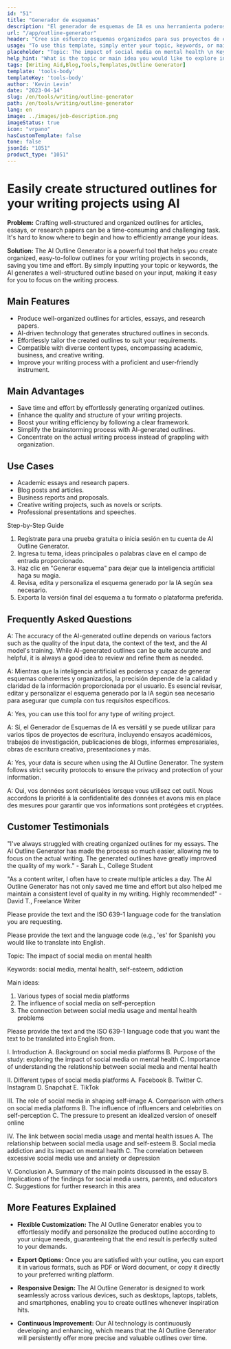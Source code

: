```yaml
---
id: "51"
title: "Generador de esquemas"
description: "El generador de esquemas de IA es una herramienta poderosa que genera esquemas bien estructurados para artículos, ensayos y trabajos de investigación utilizando inteligencia artificial. Al ingresar su tema o palabras clave, esta herramienta puede ahorrar tiempo y esfuerzo al crear un esquema organizado y fácil de seguir para sus proyectos de escritura."
url: "/app/outline-generator"
header: "Cree sin esfuerzo esquemas organizados para sus proyectos de escritura utilizando IA."
usage: "To use this template, simply enter your topic, keywords, or main ideas. The Outline Generator will then provide an organized outline based on your input, making it easy for you to structure your writing."
placeholder: "Topic: The impact of social media on mental health \n Keywords: social media, mental health, self-esteem, addiction \n Main ideas: \n1. Different types of social media platforms\n2. The role of social media in shaping self-image\n3. The link between social media usage and mental health issues"
help_hint: "What is the topic or main idea you would like to explore in your writing? Enter your topic, main ideas, or keywords, and the AI Outline Generator will provide a well-structured outline for your project."
tags: [Writing Aid,Blog,Tools,Templates,Outline Generator]
template: 'tools-body'
templateKey: 'tools-body'
author: 'Kevin Levin'
date: "2023-04-14"
slug: /en/tools/writing/outline-generator
path: /en/tools/writing/outline-generator
lang: en
image: ../images/job-description.png
imageStatus: true
icon: "vrpano"
hasCustomTemplate: false
tone: false
jsonId: "1051"
product_type: "1051"
---
```

# Easily create structured outlines for your writing projects using AI

**Problem:** Crafting well-structured and organized outlines for articles, essays, or research papers can be a time-consuming and challenging task. It's hard to know where to begin and how to efficiently arrange your ideas.

**Solution:** The AI Outline Generator is a powerful tool that helps you create organized, easy-to-follow outlines for your writing projects in seconds, saving you time and effort. By simply inputting your topic or keywords, the AI generates a well-structured outline based on your input, making it easy for you to focus on the writing process.

## Main Features

- Produce well-organized outlines for articles, essays, and research papers.
- AI-driven technology that generates structured outlines in seconds.
- Effortlessly tailor the created outlines to suit your requirements.
- Compatible with diverse content types, encompassing academic, business, and creative writing.
- Improve your writing process with a proficient and user-friendly instrument.

## Main Advantages

- Save time and effort by effortlessly generating organized outlines.
- Enhance the quality and structure of your writing projects.
- Boost your writing efficiency by following a clear framework.
- Simplify the brainstorming process with AI-generated outlines.
- Concentrate on the actual writing process instead of grappling with organization.

## Use Cases

- Academic essays and research papers.
- Blog posts and articles.
- Business reports and proposals.
- Creative writing projects, such as novels or scripts.
- Professional presentations and speeches.

Step-by-Step Guide

1. Regístrate para una prueba gratuita o inicia sesión en tu cuenta de AI Outline Generator.
2. Ingresa tu tema, ideas principales o palabras clave en el campo de entrada proporcionado.
3. Haz clic en "Generar esquema" para dejar que la inteligencia artificial haga su magia.
4. Revisa, edita y personaliza el esquema generado por la IA según sea necesario.
5. Exporta la versión final del esquema a tu formato o plataforma preferida.

## Frequently Asked Questions

A: The accuracy of the AI-generated outline depends on various factors such as the quality of the input data, the context of the text, and the AI model's training. While AI-generated outlines can be quite accurate and helpful, it is always a good idea to review and refine them as needed.

A: Mientras que la inteligencia artificial es poderosa y capaz de generar esquemas coherentes y organizados, la precisión depende de la calidad y claridad de la información proporcionada por el usuario. Es esencial revisar, editar y personalizar el esquema generado por la IA según sea necesario para asegurar que cumpla con tus requisitos específicos.

A: Yes, you can use this tool for any type of writing project.

A: Sí, el Generador de Esquemas de IA es versátil y se puede utilizar para varios tipos de proyectos de escritura, incluyendo ensayos académicos, trabajos de investigación, publicaciones de blogs, informes empresariales, obras de escritura creativa, presentaciones y más.

A: Yes, your data is secure when using the AI Outline Generator. The system follows strict security protocols to ensure the privacy and protection of your information.

A: Oui, vos données sont sécurisées lorsque vous utilisez cet outil. Nous accordons la priorité à la confidentialité des données et avons mis en place des mesures pour garantir que vos informations sont protégées et cryptées.

## Customer Testimonials

"I've always struggled with creating organized outlines for my essays. The AI Outline Generator has made the process so much easier, allowing me to focus on the actual writing. The generated outlines have greatly improved the quality of my work." - Sarah L., College Student

"As a content writer, I often have to create multiple articles a day. The AI Outline Generator has not only saved me time and effort but also helped me maintain a consistent level of quality in my writing. Highly recommended!" - David T., Freelance Writer

Please provide the text and the ISO 639-1 language code for the translation you are requesting.

Please provide the text and the language code (e.g., 'es' for Spanish) you would like to translate into English.

Topic: The impact of social media on mental health

Keywords: social media, mental health, self-esteem, addiction

Main ideas:
1. Various types of social media platforms
2. The influence of social media on self-perception
3. The connection between social media usage and mental health problems

Please provide the text and the ISO 639-1 language code that you want the text to be translated into English from.

I. Introduction
  A. Background on social media platforms
  B. Purpose of the study: exploring the impact of social media on mental health
  C. Importance of understanding the relationship between social media and mental health

II. Different types of social media platforms
  A. Facebook
  B. Twitter
  C. Instagram
  D. Snapchat
  E. TikTok

III. The role of social media in shaping self-image
  A. Comparison with others on social media platforms
  B. The influence of influencers and celebrities on self-perception
  C. The pressure to present an idealized version of oneself online

IV. The link between social media usage and mental health issues
  A. The relationship between social media usage and self-esteem
  B. Social media addiction and its impact on mental health
  C. The correlation between excessive social media use and anxiety or depression

V. Conclusion
  A. Summary of the main points discussed in the essay
  B. Implications of the findings for social media users, parents, and educators
  C. Suggestions for further research in this area

## More Features Explained

- **Flexible Customization:** The AI Outline Generator enables you to effortlessly modify and personalize the produced outline according to your unique needs, guaranteeing that the end result is perfectly suited to your demands.

- **Export Options:** Once you are satisfied with your outline, you can export it in various formats, such as PDF or Word document, or copy it directly to your preferred writing platform.

- **Responsive Design:** The AI Outline Generator is designed to work seamlessly across various devices, such as desktops, laptops, tablets, and smartphones, enabling you to create outlines whenever inspiration hits.

- **Continuous Improvement:** Our AI technology is continuously developing and enhancing, which means that the AI Outline Generator will persistently offer more precise and valuable outlines over time.
